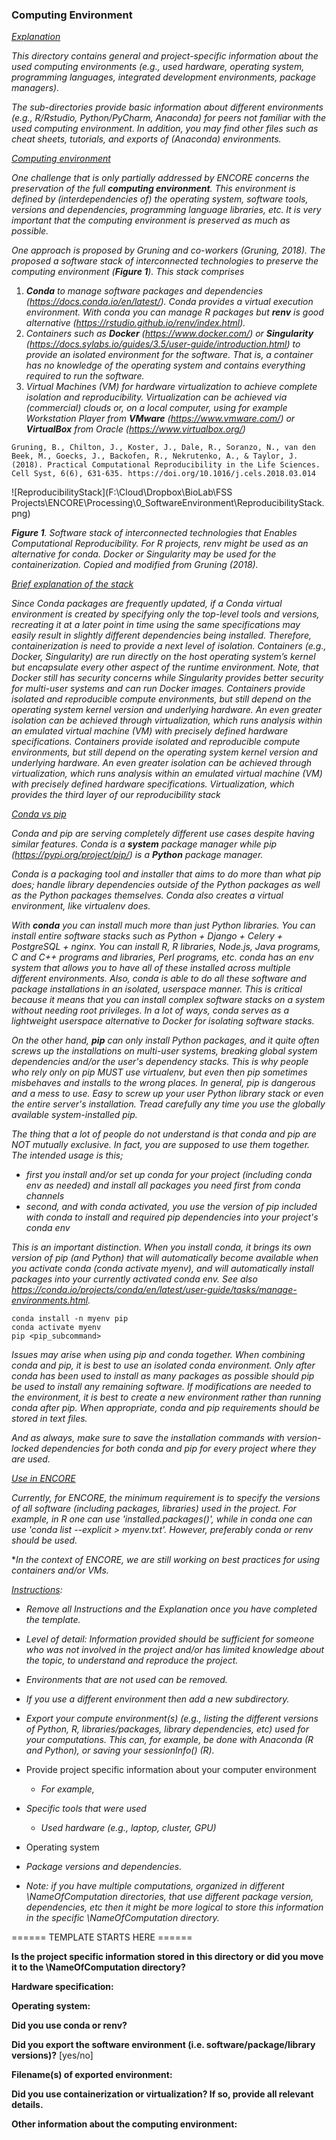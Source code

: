 ### Computing Environment



<u>*Explanation*</u>

*This directory contains general and project-specific information about the used computing environments (e.g., used hardware, operating system, programming languages, integrated development environments, package managers).*

*The sub-directories provide basic information about different environments (e.g., R/Rstudio, Python/PyCharm, Anaconda) for peers not familiar with the used computing environment. In addition, you may find other files such as cheat sheets, tutorials, and exports of (Anaconda) environments.*



*<u>Computing environment</u>*

*One challenge that is only partially addressed by ENCORE concerns the preservation of the full **computing environment**. This environment is defined by (interdependencies of) the operating system, software tools, versions and dependencies, programming language libraries, etc. It is very important that the computing environment is preserved as much as possible.*



*One approach is proposed by Gruning and co-workers (Gruning, 2018). The proposed a software stack of interconnected technologies to preserve the computing environment (**Figure 1**). This stack comprises*

1. ***Conda** to manage software packages and dependencies (https://docs.conda.io/en/latest/). Conda provides a virtual execution environment. With conda you can manage R packages but **renv** is good alternative (https://rstudio.github.io/renv/index.html).* 
2. *Containers such as **Docker** (https://www.docker.com/) or **Singularity** (https://docs.sylabs.io/guides/3.5/user-guide/introduction.html) to provide an isolated environment for the software. That is, a container has no knowledge of the operating system and contains everything required to run the software.*
3. *Virtual Machines (VM) for hardware virtualization to achieve complete isolation and reproducibility. Virtualization can be achieved via (commercial) clouds or, on a local computer, using for example Workstation Player from **VMware** (https://www.vmware.com/) or **VirtualBox** from Oracle (https://www.virtualbox.org/)*

```
Gruning, B., Chilton, J., Koster, J., Dale, R., Soranzo, N., van den Beek, M., Goecks, J., Backofen, R., Nekrutenko, A., & Taylor, J. (2018). Practical Computational Reproducibility in the Life Sciences. Cell Syst, 6(6), 631-635. https://doi.org/10.1016/j.cels.2018.03.014 
```





![ReproducibilityStack](F:\Cloud\Dropbox\BioLab\FSS Projects\ENCORE\Processing\0_SoftwareEnvironment\ReproducibilityStack.png)

***Figure 1**. Software stack of interconnected technologies that Enables Computational Reproducibility. For R projects, renv might be used as an alternative for conda. Docker or Singularity may be used for the containerization. Copied and modified from Gruning (2018).*



<u>*Brief explanation of the stack*</u>

*Since Conda packages are frequently updated, if a Conda virtual environment is created by specifying only the top-level tools and versions, recreating it at a later point in time using the same specifications may easily result in slightly different dependencies being installed. Therefore, containerization is need to provide a next level of isolation. Containers (e.g., Docker, Singularity) are run directly on the host operating system’s kernel but encapsulate every other aspect of the runtime environment. Note, that Docker still has security concerns while Singularity provides better security for multi-user systems and can run Docker images. Containers provide isolated and reproducible compute environments, but still depend on the operating system kernel version and underlying hardware. An even greater isolation can be achieved through virtualization, which runs analysis within an emulated virtual machine (VM) with precisely defined hardware specifications. Containers provide isolated and reproducible compute environments, but still depend on the operating system kernel version and underlying hardware. An even greater isolation can be achieved through virtualization, which runs analysis within an emulated virtual machine (VM) with precisely defined hardware specifications. Virtualization, which provides the third layer of our reproducibility stack* 



<u>*Conda vs pip*</u>

*Conda and pip are serving completely different use cases despite having similar features. Conda is a **system** package manager while pip (https://pypi.org/project/pip/) is a **Python** package manager.*

*Conda is a packaging tool and installer that aims to do more than what pip does; handle library dependencies outside of the Python packages as well as the Python packages themselves. Conda also creates a virtual environment, like virtualenv does.*

*With **conda** you can install much more than just Python libraries. You can install entire software stacks such as Python + Django + Celery + PostgreSQL + nginx. You can install R, R libraries, Node.js, Java programs, C and C++ programs and libraries, Perl programs, etc. conda has an env system that allows you to have all of these installed across multiple different environments. Also, conda is able to do all these software and package installations in an isolated, userspace manner. This is critical because it means that you can install complex software stacks on a system without needing root privileges. In a lot of ways, conda serves as a lightweight userspace alternative to Docker for isolating software stacks.* 

*On the other hand, **pip** can only install Python packages, and it quite often screws up the installations on multi-user systems, breaking global system dependencies and/or the user's dependency stacks. This is why people who rely only on pip MUST use virtualenv, but even then pip sometimes misbehaves and installs to the wrong places. In general, pip is dangerous and a mess to use. Easy to screw up your user Python library stack or even the entire server's installation. Tread carefully any time you use the globally available system-installed pip.*

*The thing that a lot of people do not understand is that conda and pip are NOT mutually exclusive. In fact, you are supposed to use them together. The intended usage is this;*

- *first you install and/or set up conda for your project (including conda env as needed) and install all packages you need first from conda channels*
- *second, and with conda activated, you use the version of pip included with conda to install and required pip dependencies into your project's conda env*

*This is an important distinction. When you install conda, it brings its own version of pip (and Python) that will automatically become available when you activate conda (conda activate myenv), and will automatically install packages into your currently activated conda env.* *See also https://conda.io/projects/conda/en/latest/user-guide/tasks/manage-environments.html.*

```
conda install -n myenv pip
conda activate myenv
pip <pip_subcommand>
```

*Issues may arise when using pip and conda together. When combining conda and pip, it is best to use an isolated conda environment. Only after conda has been used to install as many packages as possible should pip be used to install any remaining software. If modifications are needed to the environment, it is best to create a new environment rather than running conda after pip. When appropriate, conda and pip requirements should be stored in text files.*



*And as always, make sure to save the installation commands with version-locked dependencies for both conda and pip for every project where they are used.*



<u>*Use in ENCORE*</u>

*Currently, for ENCORE, the minimum requirement is to specify the versions of all software (including packages, libraries) used in the project.  For example, in R one can use 'installed.packages()', while in conda one can use 'conda list --explicit > myenv.txt'. However, preferably conda or renv should be used.*

**In the context of ENCORE, we are still working on best practices for using containers and/or VMs.* 



*<u>Instructions</u>:* 

* *Remove all Instructions and the Explanation once you have completed the template.*
* *Level of detail: Information provided should be sufficient for someone who was not involved in the project and/or has limited knowledge about the topic,  to understand and reproduce the project.* 
* *Environments that are not used can be removed.* 
* *If you use a different environment then add a new subdirectory.*
* *Export your compute environment(s) (e.g., listing the different versions of Python, R, libraries/packages, library dependencies, etc) used for your computations. This can, for example, be done with Anaconda (R and Python), or saving your sessionInfo() (R).* 



* Provide project specific information about your computer environment

  * *For example,* 
* *Specific tools that were used*
    * *Used hardware (e.g., laptop, cluster, GPU)*
    
* Operating system
  
* *Package versions and dependencies.*
  
* *Note: if you have multiple computations, organized in different \NameOfComputation directories, that use different package version, dependencies, etc then it might be more logical to store this information in the specific \NameOfComputation directory.* 



====== TEMPLATE STARTS HERE ======

**Is the project specific information stored in this directory or did you move it to the \NameOfComputation directory?**



**Hardware specification:** 



**Operating system:**



**Did you use conda or renv?**



**Did you export the software environment (i.e. software/package/library versions)?** [yes/no]



**Filename(s) of exported environment:**



**Did you use containerization or virtualization? If so, provide all relevant details.**



**Other information about the computing environment:**



